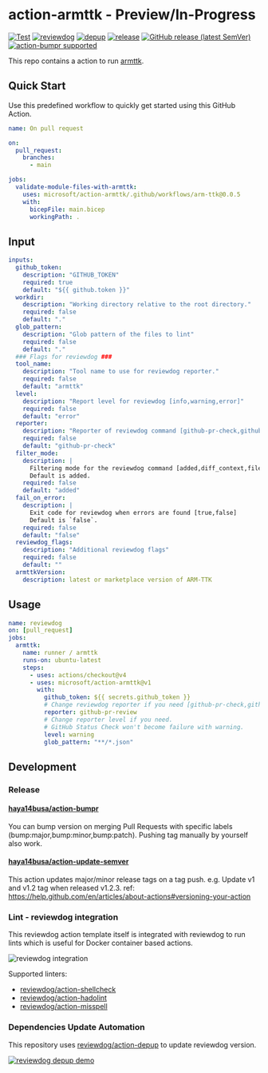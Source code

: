 # action-armttk - Preview/In-Progress 

[![Test](https://github.com/microsoft/action-armttk/workflows/Test/badge.svg)](https://github.com/microsoft/action-armttk/actions?query=workflow%3ATest)
[![reviewdog](https://github.com/microsoft/action-armttk/workflows/reviewdog/badge.svg)](https://github.com/microsoft/action-armttk/actions?query=workflow%3Areviewdog)
[![depup](https://github.com/microsoft/action-armttk/workflows/depup/badge.svg)](https://github.com/microsoft/action-pylint/actions?query=workflow%3Adepup)
[![release](https://github.com/microsoft/action-armttk/workflows/release/badge.svg)](https://github.com/microsoft/action-armttk/actions?query=workflow%3Arelease)
[![GitHub release (latest SemVer)](https://img.shields.io/github/v/release/microsoft/action-armttk?logo=github&sort=semver)](https://github.com/microsoft/action-armttk/releases)
[![action-bumpr supported](https://img.shields.io/badge/bumpr-supported-ff69b4?logo=github&link=https://github.com/haya14busa/action-bumpr)](https://github.com/haya14busa/action-bumpr)

This repo contains a action to run [armttk](https://github.com/azure/armttk).

## Quick Start
Use this predefined workflow to quickly get started using this GitHub Action.

```yaml
name: On pull request

on:
  pull_request:
    branches:
      - main

jobs:
  validate-module-files-with-armttk:
    uses: microsoft/action-armttk/.github/workflows/arm-ttk@0.0.5
    with:
      bicepFile: main.bicep
      workingPath: .
```

## Input

```yaml
inputs:
  github_token:
    description: "GITHUB_TOKEN"
    required: true
    default: "${{ github.token }}"
  workdir:
    description: "Working directory relative to the root directory."
    required: false
    default: "."
  glob_pattern:
    description: "Glob pattern of the files to lint"
    required: false
    default: "."
  ### Flags for reviewdog ###
  tool_name:
    description: "Tool name to use for reviewdog reporter."
    required: false
    default: "armttk"
  level:
    description: "Report level for reviewdog [info,warning,error]"
    required: false
    default: "error"
  reporter:
    description: "Reporter of reviewdog command [github-pr-check,github-pr-review]."
    required: false
    default: "github-pr-check"
  filter_mode:
    description: |
      Filtering mode for the reviewdog command [added,diff_context,file,nofilter].
      Default is added.
    required: false
    default: "added"
  fail_on_error:
    description: |
      Exit code for reviewdog when errors are found [true,false]
      Default is `false`.
    required: false
    default: "false"
  reviewdog_flags:
    description: "Additional reviewdog flags"
    required: false
    default: ""
  armttkVersion:
    description: latest or marketplace version of ARM-TTK 
```

## Usage

```yaml
name: reviewdog
on: [pull_request]
jobs:
  armttk:
    name: runner / armttk
    runs-on: ubuntu-latest
    steps:
      - uses: actions/checkout@v4
      - uses: microsoft/action-armttk@v1
        with:
          github_token: ${{ secrets.github_token }}
          # Change reviewdog reporter if you need [github-pr-check,github-check,github-pr-review].
          reporter: github-pr-review
          # Change reporter level if you need.
          # GitHub Status Check won't become failure with warning.
          level: warning
          glob_pattern: "**/*.json"
```

## Development

### Release

#### [haya14busa/action-bumpr](https://github.com/haya14busa/action-bumpr)
You can bump version on merging Pull Requests with specific labels (bump:major,bump:minor,bump:patch).
Pushing tag manually by yourself also work.

#### [haya14busa/action-update-semver](https://github.com/haya14busa/action-update-semver)

This action updates major/minor release tags on a tag push. e.g. Update v1 and v1.2 tag when released v1.2.3.
ref: https://help.github.com/en/articles/about-actions#versioning-your-action

### Lint - reviewdog integration

This reviewdog action template itself is integrated with reviewdog to run lints
which is useful for Docker container based actions.

![reviewdog integration](https://user-images.githubusercontent.com/3797062/72735107-7fbb9600-3bde-11ea-8087-12af76e7ee6f.png)

Supported linters:

- [reviewdog/action-shellcheck](https://github.com/reviewdog/action-shellcheck)
- [reviewdog/action-hadolint](https://github.com/reviewdog/action-hadolint)
- [reviewdog/action-misspell](https://github.com/reviewdog/action-misspell)

### Dependencies Update Automation

This repository uses [reviewdog/action-depup](https://github.com/reviewdog/action-depup) to update
reviewdog version.

[![reviewdog depup demo](https://user-images.githubusercontent.com/3797062/73154254-170e7500-411a-11ea-8211-912e9de7c936.png)](https://github.com/reviewdog/action-template/pull/6)
